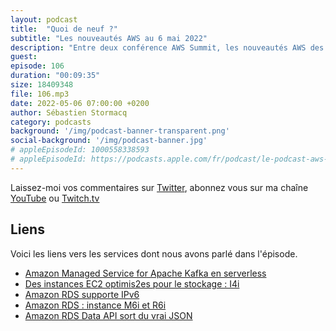 ```yaml
---
layout: podcast
title:  "Quoi de neuf ?"
subtitle: "Les nouveautés AWS au 6 mai 2022"
description: "Entre deux conférence AWS Summit, les nouveautés AWS des deux dernières semaines qui ont attiré mon attention tournent autour des bases de données RDS, de Kafka, et encore une nouvelle famille d'instances EC2"
guest: 
episode: 106
duration: "00:09:35"
size: 18409348 
file: 106.mp3
date: 2022-05-06 07:00:00 +0200   
author: Sébastien Stormacq
category: podcasts
background: '/img/podcast-banner-transparent.png'
social-background: '/img/podcast-banner.jpg'
# appleEpisodeId: 1000558338593
# appleEpisodeId: https://podcasts.apple.com/fr/podcast/le-podcast-aws-en-français/id1452118442
---
```


Laissez-moi vos commentaires sur [Twitter](https://twitter.com/sebsto), abonnez vous sur ma chaîne [YouTube](https://www.youtube.com/sebsto) ou [Twitch.tv](https://www.twitch.tv/sebAWS)

## Liens

Voici les liens vers les services dont nous avons parlé dans l'épisode.

- [Amazon Managed Service for Apache Kafka en serverless](https://aws.amazon.com/blogs/aws/amazon-msk-serverless-now-generally-available-no-more-capacity-planning-for-your-managed-kafka-clusters/)
- [Des instances EC2 optimis2es pour le stockage : I4i](https://aws.amazon.com/blogs/aws/new-storage-optimized-amazon-ec2-instances-i4i-powered-by-intel-xeon-scalable-ice-lake-processors/)
- [Amazon RDS supporte IPv6](https://aws.amazon.com/about-aws/whats-new/2022/04/amazon-rds-supports-ipv6/)
- [Amazon RDS : instance M6i et R6i](https://aws.amazon.com/about-aws/whats-new/2022/04/amazon-rds-mysql-m6i-r6i-instances-instance-sizes-128-vcpus-1024-gib-ram/)
- [Amazon RDS Data API sort du vrai JSON](https://docs.aws.amazon.com/AmazonRDS/latest/AuroraUserGuide/data-api.html#data-api-json)